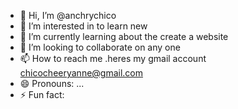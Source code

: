 - 👋 Hi, I’m @anchrychico
- 👀 I’m interested in to learn new
- 🌱 I’m currently learning about the create a website
- 💞️ I’m looking to collaborate on any one
- 📫 How to reach me .heres my gmail account chicocheeryanne@gmail.com
- 😄 Pronouns: ...
- ⚡ Fun fact: 

<!---
anchrychico/anchrychico is a ✨ special ✨ repository because its `README.md` (this file) appears on your GitHub profile.
You can click the Preview link to take a look at your changes.
--->
